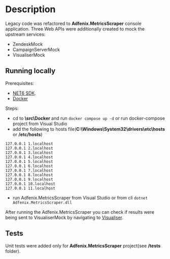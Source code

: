 # Description
Legacy code was refactored to __Adfenix.MetricsScraper__ console application.
Three Web APIs were additionally created to mock the upstream services:
 - ZendeskMock
 - CampaignServerMock
 - VisualiserMock

## Running locally
Prerequisites:
- [NET6 SDK](https://dotnet.microsoft.com/en-us/download/dotnet/6.0).
- [Docker](https://docs.docker.com/desktop/windows/install/) 

Steps:
- cd to __\src\Docker__ and run ```docker compose up -d``` or run docker-compose project from Visual Studio
- add the following to hosts file(__C:\Windows\System32\drivers\etc\hosts__ or __/etc/hosts__)
```
127.0.0.1 1.localhost
127.0.0.1 2.localhost
127.0.0.1 3.localhost
127.0.0.1 4.localhost
127.0.0.1 5.localhost
127.0.0.1 6.localhost
127.0.0.1 7.localhost
127.0.0.1 8.localhost
127.0.0.1 9.localhost
127.0.0.1 10.localhost
127.0.0.1 11.localhost
```

- run Adfenix.MetricsScraper from Visual Studio or from cli ```dotnet Adfenix.MetricsScraper.dll```

After running the Adfenix.MetricsScraper you can check if results were being sent to VisualiserMock
by navigating to [Visualiser](http://localhost:8998/api/v1/series).

## Tests
Unit tests were added only for __Adfenix.MetricsScraper__ project(see __/tests__ folder).
